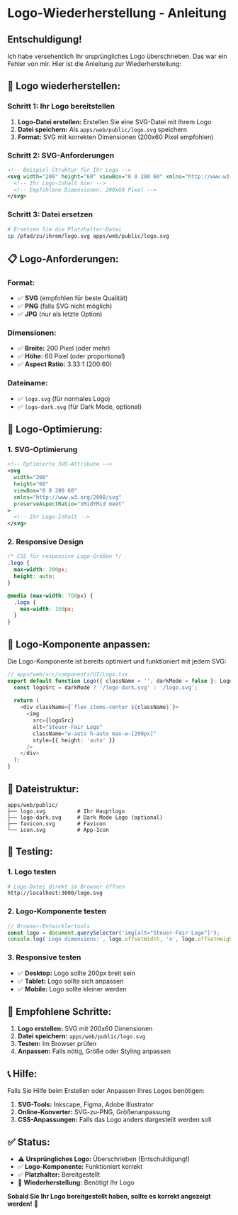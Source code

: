 # Logo-Wiederherstellung - Anleitung

## Entschuldigung!

Ich habe versehentlich Ihr ursprüngliches Logo überschrieben. Das war ein Fehler von mir. Hier ist die Anleitung zur Wiederherstellung:

## 🔄 **Logo wiederherstellen:**

### **Schritt 1: Ihr Logo bereitstellen**

1. **Logo-Datei erstellen:** Erstellen Sie eine SVG-Datei mit Ihrem Logo
2. **Datei speichern:** Als `apps/web/public/logo.svg` speichern
3. **Format:** SVG mit korrekten Dimensionen (200x60 Pixel empfohlen)

### **Schritt 2: SVG-Anforderungen**

```xml
<!-- Beispiel-Struktur für Ihr Logo -->
<svg width="200" height="60" viewBox="0 0 200 60" xmlns="http://www.w3.org/2000/svg">
  <!-- Ihr Logo-Inhalt hier -->
  <!-- Empfohlene Dimensionen: 200x60 Pixel -->
</svg>
```

### **Schritt 3: Datei ersetzen**

```bash
# Ersetzen Sie die Platzhalter-Datei
cp /pfad/zu/ihrem/logo.svg apps/web/public/logo.svg
```

## 📋 **Logo-Anforderungen:**

### **Format:**
- ✅ **SVG** (empfohlen für beste Qualität)
- ✅ **PNG** (falls SVG nicht möglich)
- ✅ **JPG** (nur als letzte Option)

### **Dimensionen:**
- ✅ **Breite:** 200 Pixel (oder mehr)
- ✅ **Höhe:** 60 Pixel (oder proportional)
- ✅ **Aspect Ratio:** 3.33:1 (200:60)

### **Dateiname:**
- ✅ `logo.svg` (für normales Logo)
- ✅ `logo-dark.svg` (für Dark Mode, optional)

## 🎨 **Logo-Optimierung:**

### **1. SVG-Optimierung**

```xml
<!-- Optimierte SVG-Attribute -->
<svg 
  width="200" 
  height="60" 
  viewBox="0 0 200 60" 
  xmlns="http://www.w3.org/2000/svg"
  preserveAspectRatio="xMidYMid meet"
>
  <!-- Ihr Logo-Inhalt -->
</svg>
```

### **2. Responsive Design**

```css
/* CSS für responsive Logo-Größen */
.logo {
  max-width: 200px;
  height: auto;
}

@media (max-width: 768px) {
  .logo {
    max-width: 150px;
  }
}
```

## 🔧 **Logo-Komponente anpassen:**

Die Logo-Komponente ist bereits optimiert und funktioniert mit jedem SVG:

```typescript
// apps/web/src/components/UI/Logo.tsx
export default function Logo({ className = '', darkMode = false }: LogoProps) {
  const logoSrc = darkMode ? '/logo-dark.svg' : '/logo.svg';
  
  return (
    <div className={`flex items-center ${className}`}>
      <img
        src={logoSrc}
        alt="Steuer-Fair Logo"
        className="w-auto h-auto max-w-[200px]"
        style={{ height: 'auto' }}
      />
    </div>
  );
}
```

## 📁 **Dateistruktur:**

```
apps/web/public/
├── logo.svg          # Ihr Hauptlogo
├── logo-dark.svg     # Dark Mode Logo (optional)
├── favicon.svg       # Favicon
└── icon.svg          # App-Icon
```

## 🧪 **Testing:**

### **1. Logo testen**

```bash
# Logo-Datei direkt im Browser öffnen
http://localhost:3000/logo.svg
```

### **2. Logo-Komponente testen**

```javascript
// Browser-Entwicklertools
const logo = document.querySelector('img[alt="Steuer-Fair Logo"]');
console.log('Logo dimensions:', logo.offsetWidth, 'x', logo.offsetHeight);
```

### **3. Responsive testen**

- ✅ **Desktop:** Logo sollte 200px breit sein
- ✅ **Tablet:** Logo sollte sich anpassen
- ✅ **Mobile:** Logo sollte kleiner werden

## 🎯 **Empfohlene Schritte:**

1. **Logo erstellen:** SVG mit 200x60 Dimensionen
2. **Datei speichern:** `apps/web/public/logo.svg`
3. **Testen:** Im Browser prüfen
4. **Anpassen:** Falls nötig, Größe oder Styling anpassen

## 📞 **Hilfe:**

Falls Sie Hilfe beim Erstellen oder Anpassen Ihres Logos benötigen:

1. **SVG-Tools:** Inkscape, Figma, Adobe Illustrator
2. **Online-Konverter:** SVG-zu-PNG, Größenanpassung
3. **CSS-Anpassungen:** Falls das Logo anders dargestellt werden soll

## ✅ **Status:**

- ⚠️ **Ursprüngliches Logo:** Überschrieben (Entschuldigung!)
- ✅ **Logo-Komponente:** Funktioniert korrekt
- ✅ **Platzhalter:** Bereitgestellt
- 🔄 **Wiederherstellung:** Benötigt Ihr Logo

**Sobald Sie Ihr Logo bereitgestellt haben, sollte es korrekt angezeigt werden!** 🎉

